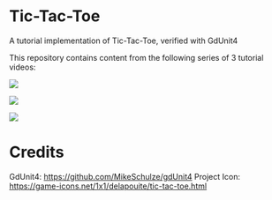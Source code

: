 # Tic-Tac-Toe
A tutorial implementation of Tic-Tac-Toe, verified with GdUnit4

This repository contains content from the following series of 3 tutorial videos:

[![](https://markdown-videos.deta.dev/youtube/MW89LbaBLlw)](https://youtu.be/MW89LbaBLlw)

[![](https://markdown-videos.deta.dev/youtube/zlYAwy5rABw)](https://youtu.be/zlYAwy5rABw)

[![](https://markdown-videos.deta.dev/youtube/KzdaDfWN_g8)](https://youtu.be/KzdaDfWN_g8)

# Credits
GdUnit4: https://github.com/MikeSchulze/gdUnit4
Project Icon: https://game-icons.net/1x1/delapouite/tic-tac-toe.html
